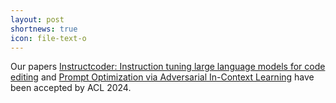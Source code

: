 ```yaml
---
layout: post
shortnews: true
icon: file-text-o
---
```


Our papers [Instructcoder: Instruction tuning large language models for code editing](https://arxiv.org/abs/2310.20329) and [Prompt Optimization via Adversarial In-Context Learning](https://arxiv.org/abs/2312.02614) have been accepted by ACL 2024.